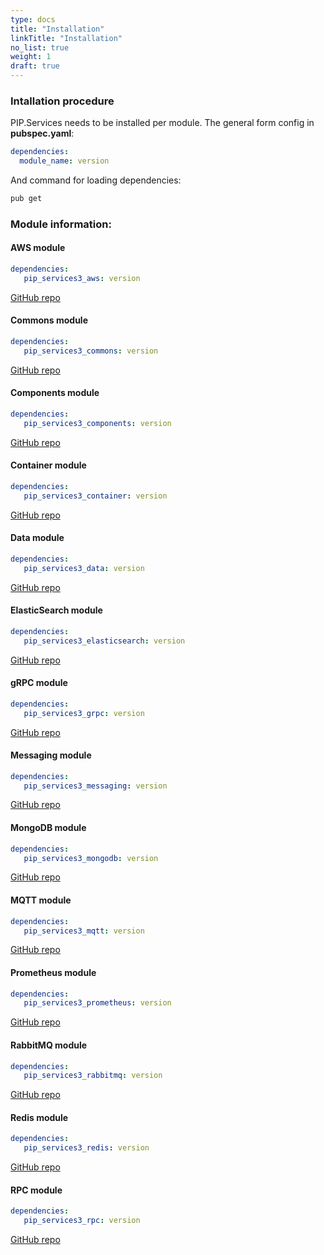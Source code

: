 ```yaml
---
type: docs
title: "Installation"
linkTitle: "Installation" 
no_list: true
weight: 1
draft: true
---
```


### Intallation procedure

PIP.Services needs to be installed per module. The general form config in **pubspec.yaml**:

```yaml
dependencies:
  module_name: version
```
And command for loading dependencies:

```bash
pub get
```

### Module information:


#### AWS module

```yaml
dependencies:
   pip_services3_aws: version
```
[GitHub repo](https://github.com/pip-services3-dart/pip-services3-aws-dart)


#### Commons module

```yaml
dependencies:
   pip_services3_commons: version
```
[GitHub repo](https://github.com/pip-services3-dart/pip-services3-commons-dart)

#### Components module 
```yaml
dependencies:
   pip_services3_components: version
```
[GitHub repo](https://github.com/pip-services3-dart/pip-services3-components-dart)

#### Container module
```yaml
dependencies:
   pip_services3_container: version
```
[GitHub repo](https://github.com/pip-services3-dart/pip-services3-container-dart)

#### Data module
```yaml
dependencies:
   pip_services3_data: version
```
[GitHub repo](https://github.com/pip-services3-dart/pip-services3-data-dart)

#### ElasticSearch module
```yaml
dependencies:
   pip_services3_elasticsearch: version
```
[GitHub repo](https://github.com/pip-services3-dart/pip-services3-elasticsearch-dart)

#### gRPC module
```yaml
dependencies:
   pip_services3_grpc: version
```
[GitHub repo](https://github.com/pip-services3-dart/pip-services3-grpc-dart)


#### Messaging module
```yaml
dependencies:
   pip_services3_messaging: version
```
[GitHub repo](https://github.com/pip-services3-dart/pip-services3-messaging-dart)

#### MongoDB module
```yaml
dependencies:
   pip_services3_mongodb: version
```
[GitHub repo](https://github.com/pip-services3-dart/pip-services3-mongodb-dart)

#### MQTT module
```yaml
dependencies:
   pip_services3_mqtt: version
```
[GitHub repo](https://github.com/pip-services3-dart/pip-services3-mqtt-dart)

#### Prometheus module
```yaml
dependencies:
   pip_services3_prometheus: version
```
[GitHub repo](https://github.com/pip-services3-dart/pip-services3-prometheus-dart)

#### RabbitMQ module
```yaml
dependencies:
   pip_services3_rabbitmq: version
```
[GitHub repo](https://github.com/pip-services3-dart/pip-services3-rabbitmq-dart)

#### Redis module
```yaml
dependencies:
   pip_services3_redis: version
```
[GitHub repo](https://github.com/pip-services3-dart/pip-services3-redis-dart)

#### RPC module
```yaml
dependencies:
   pip_services3_rpc: version
```
[GitHub repo](https://github.com/pip-services3-dart/pip-services3-rpc-dart)
